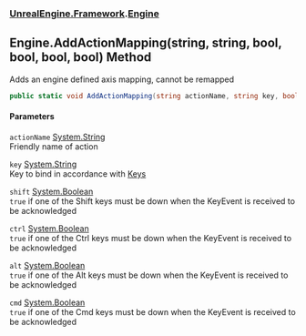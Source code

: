 ### [UnrealEngine.Framework](./UnrealEngine-Framework.md 'UnrealEngine.Framework').[Engine](./Engine.md 'UnrealEngine.Framework.Engine')
## Engine.AddActionMapping(string, string, bool, bool, bool, bool) Method
Adds an engine defined axis mapping, cannot be remapped  
```csharp
public static void AddActionMapping(string actionName, string key, bool shift=false, bool ctrl=false, bool alt=false, bool cmd=false);
```
#### Parameters
<a name='UnrealEngine-Framework-Engine-AddActionMapping(string_string_bool_bool_bool_bool)-actionName'></a>
`actionName` [System.String](https://docs.microsoft.com/en-us/dotnet/api/System.String 'System.String')  
Friendly name of action  
  
<a name='UnrealEngine-Framework-Engine-AddActionMapping(string_string_bool_bool_bool_bool)-key'></a>
`key` [System.String](https://docs.microsoft.com/en-us/dotnet/api/System.String 'System.String')  
Key to bind in accordance with [Keys](./Keys.md 'UnrealEngine.Framework.Keys')  
  
<a name='UnrealEngine-Framework-Engine-AddActionMapping(string_string_bool_bool_bool_bool)-shift'></a>
`shift` [System.Boolean](https://docs.microsoft.com/en-us/dotnet/api/System.Boolean 'System.Boolean')  
`true` if one of the Shift keys must be down when the KeyEvent is received to be acknowledged  
  
<a name='UnrealEngine-Framework-Engine-AddActionMapping(string_string_bool_bool_bool_bool)-ctrl'></a>
`ctrl` [System.Boolean](https://docs.microsoft.com/en-us/dotnet/api/System.Boolean 'System.Boolean')  
`true` if one of the Ctrl keys must be down when the KeyEvent is received to be acknowledged  
  
<a name='UnrealEngine-Framework-Engine-AddActionMapping(string_string_bool_bool_bool_bool)-alt'></a>
`alt` [System.Boolean](https://docs.microsoft.com/en-us/dotnet/api/System.Boolean 'System.Boolean')  
`true` if one of the Alt keys must be down when the KeyEvent is received to be acknowledged  
  
<a name='UnrealEngine-Framework-Engine-AddActionMapping(string_string_bool_bool_bool_bool)-cmd'></a>
`cmd` [System.Boolean](https://docs.microsoft.com/en-us/dotnet/api/System.Boolean 'System.Boolean')  
`true` if one of the Cmd keys must be down when the KeyEvent is received to be acknowledged  
  
